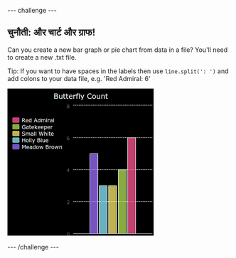 \--- challenge \---

## चुनौती: और चार्ट और ग्राफ!

Can you create a new bar graph or pie chart from data in a file? You'll need to create a new .txt file.

Tip: If you want to have spaces in the labels then use `line.split(': ')` and add colons to your data file, e.g. 'Red Admiral: 6'

![स्क्रीनशॉट](images/pets-butterflies.png)

\--- /challenge \---